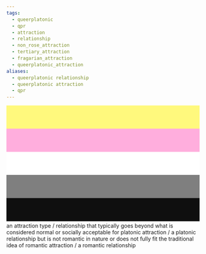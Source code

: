 ```yaml
---
tags:
  - queerplatonic
  - qpr
  - attraction
  - relationship
  - non_rose_attraction
  - tertiary_attraction
  - fragarian_attraction
  - queerplatonic_attraction
aliases:
  - queerplatonic relationship
  - queerplatonic attraction
  - qpr
---
```

![queerplatonic.png](../../images/queerplatonic.png)  
an attraction type / relationship that typically goes beyond what is considered normal or socially acceptable for platonic attraction / a platonic relationship but is not romantic in nature or does not fully fit the traditional idea of romantic attraction / a romantic relationship